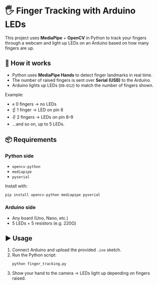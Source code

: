 # 🖐️ Finger Tracking with Arduino LEDs  

This project uses **MediaPipe** + **OpenCV** in Python to track your fingers through a webcam and light up LEDs on an Arduino based on how many fingers are up.  

## 🔧 How it works  
- Python uses **MediaPipe Hands** to detect finger landmarks in real time.  
- The number of raised fingers is sent over **Serial (USB)** to the Arduino.  
- Arduino lights up LEDs (`D8–D12`) to match the number of fingers shown.  

Example:  
- ✊ 0 fingers → no LEDs  
- ☝️ 1 finger → LED on pin 8  
- ✌️ 2 fingers → LEDs on pin 8–9  
- …and so on, up to 5 LEDs.  

## 📦 Requirements  
### Python side  
- `opencv-python`  
- `mediapipe`  
- `pyserial`  

Install with:  
```bash
pip install opencv-python mediapipe pyserial
```  

### Arduino side  
- Any board (Uno, Nano, etc.)  
- 5 LEDs + 5 resistors (e.g. 220Ω)  

## ▶️ Usage  
1. Connect Arduino and upload the provided `.ino` sketch.  
2. Run the Python script:  
   ```bash
   python finger_tracking.py
   ```  
3. Show your hand to the camera → LEDs light up depending on fingers raised.  

